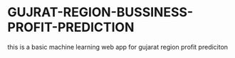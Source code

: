 # GUJRAT-REGION-BUSSINESS-PROFIT-PREDICTION
this is a basic machine learning web app for gujarat region profit prediciton

